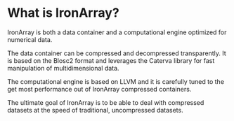 # What is IronArray?

IronArray is both a data container and a computational engine optimized for numerical data.

The data container can be compressed and decompressed transparently.  It is based on the Blosc2 format and leverages the Caterva library for fast manipulation of multidimensional data.

The computational engine is based on LLVM and it is carefully tuned to the get most performance out of IronArray compressed containers.

The ultimate goal of IronArray is to be able to deal with compressed datasets at the speed of traditional, uncompressed datasets.
